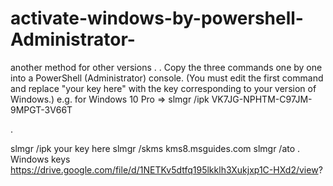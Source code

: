 # activate-windows-by-powershell-Administrator-

another method for other versions
.
.
Copy the three commands one by one into a PowerShell (Administrator) console. (You must edit the first command and replace "your key here" with the key corresponding to your version of Windows.) 
e.g.  for Windows 10 Pro  =>  slmgr /ipk  VK7JG-NPHTM-C97JM-9MPGT-3V66T

.

slmgr /ipk  your key here
slmgr /skms kms8.msguides.com
slmgr /ato
.
Windows keys
https://drive.google.com/file/d/1NETKv5dtfq195lkklh3Xukjxp1C-HXd2/view?
